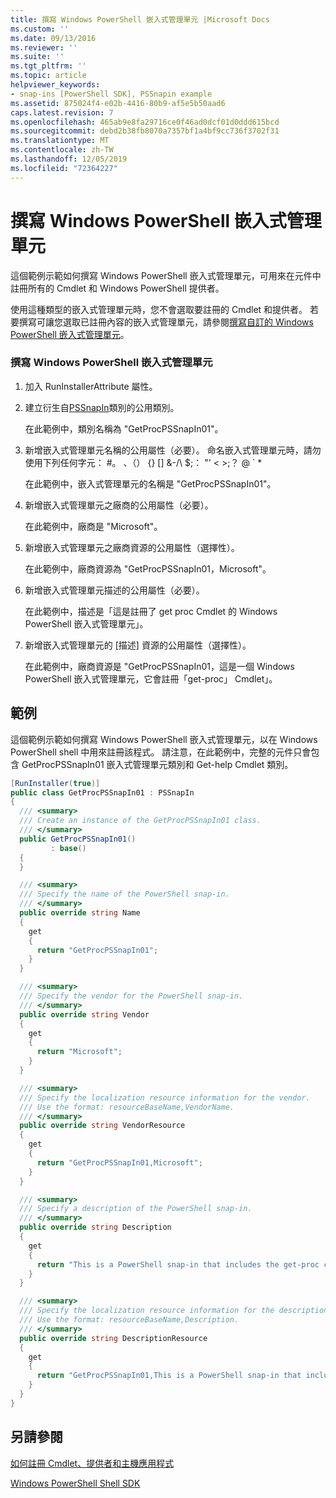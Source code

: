 ```yaml
---
title: 撰寫 Windows PowerShell 嵌入式管理單元 |Microsoft Docs
ms.custom: ''
ms.date: 09/13/2016
ms.reviewer: ''
ms.suite: ''
ms.tgt_pltfrm: ''
ms.topic: article
helpviewer_keywords:
- snap-ins [PowerShell SDK], PSSnapin example
ms.assetid: 875024f4-e02b-4416-80b9-af5e5b50aad6
caps.latest.revision: 7
ms.openlocfilehash: 465ab9e8fa29716ce0f46ad0dcf01d0ddd615bcd
ms.sourcegitcommit: debd2b38fb8070a7357bf1a4bf9cc736f3702f31
ms.translationtype: MT
ms.contentlocale: zh-TW
ms.lasthandoff: 12/05/2019
ms.locfileid: "72364227"
---
```

# <a name="writing-a-windows-powershell-snap-in"></a>撰寫 Windows PowerShell 嵌入式管理單元

這個範例示範如何撰寫 Windows PowerShell 嵌入式管理單元，可用來在元件中註冊所有的 Cmdlet 和 Windows PowerShell 提供者。

使用這種類型的嵌入式管理單元時，您不會選取要註冊的 Cmdlet 和提供者。 若要撰寫可讓您選取已註冊內容的嵌入式管理單元，請參閱[撰寫自訂的 Windows PowerShell 嵌入式管理單元](./writing-a-custom-windows-powershell-snap-in.md)。

### <a name="writing-a-windows-powershell-snap-in"></a>撰寫 Windows PowerShell 嵌入式管理單元

1. 加入 RunInstallerAttribute 屬性。

2. 建立衍生自[PSSnapIn](/dotnet/api/System.Management.Automation.PSSnapIn)類別的公用類別。

    在此範例中，類別名稱為 "GetProcPSSnapIn01"。

3. 新增嵌入式管理單元名稱的公用屬性（必要）。 命名嵌入式管理單元時，請勿使用下列任何字元： #。 、（） {} [] &-/\ $;： "' \< >;？ @ ` *

    在此範例中，嵌入式管理單元的名稱是 "GetProcPSSnapIn01"。

4. 新增嵌入式管理單元之廠商的公用屬性（必要）。

    在此範例中，廠商是 "Microsoft"。

5. 新增嵌入式管理單元之廠商資源的公用屬性（選擇性）。

    在此範例中，廠商資源為 "GetProcPSSnapIn01，Microsoft"。

6. 新增嵌入式管理單元描述的公用屬性（必要）。

    在此範例中，描述是「這是註冊了 get proc Cmdlet 的 Windows PowerShell 嵌入式管理單元」。

7. 新增嵌入式管理單元的 [描述] 資源的公用屬性（選擇性）。

    在此範例中，廠商資源是 "GetProcPSSnapIn01，這是一個 Windows PowerShell 嵌入式管理單元，它會註冊「get-proc」 Cmdlet」。

## <a name="example"></a>範例

這個範例示範如何撰寫 Windows PowerShell 嵌入式管理單元，以在 Windows PowerShell shell 中用來註冊該程式。 請注意，在此範例中，完整的元件只會包含 GetProcPSSnapIn01 嵌入式管理單元類別和 Get-help Cmdlet 類別。

```csharp
[RunInstaller(true)]
public class GetProcPSSnapIn01 : PSSnapIn
{
  /// <summary>
  /// Create an instance of the GetProcPSSnapIn01 class.
  /// </summary>
  public GetProcPSSnapIn01()
         : base()
  {
  }

  /// <summary>
  /// Specify the name of the PowerShell snap-in.
  /// </summary>
  public override string Name
  {
    get
    {
      return "GetProcPSSnapIn01";
    }
  }

  /// <summary>
  /// Specify the vendor for the PowerShell snap-in.
  /// </summary>
  public override string Vendor
  {
    get
    {
      return "Microsoft";
    }
  }

  /// <summary>
  /// Specify the localization resource information for the vendor.
  /// Use the format: resourceBaseName,VendorName.
  /// </summary>
  public override string VendorResource
  {
    get
    {
      return "GetProcPSSnapIn01,Microsoft";
    }
  }

  /// <summary>
  /// Specify a description of the PowerShell snap-in.
  /// </summary>
  public override string Description
  {
    get
    {
      return "This is a PowerShell snap-in that includes the get-proc cmdlet.";
    }
  }

  /// <summary>
  /// Specify the localization resource information for the description.
  /// Use the format: resourceBaseName,Description.
  /// </summary>
  public override string DescriptionResource
  {
    get
    {
      return "GetProcPSSnapIn01,This is a PowerShell snap-in that includes the get-proc cmdlet.";
    }
  }
}
```

## <a name="see-also"></a>另請參閱

[如何註冊 Cmdlet、提供者和主機應用程式](https://msdn.microsoft.com/en-us/a41e9054-29c8-40ab-bf2b-8ce4e7ec1c8c)

[Windows PowerShell Shell SDK](../windows-powershell-reference.md)
